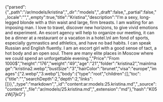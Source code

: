 {"parsed":{"_path":"/ar/models/kristina","_dir":"models","_draft":false,"_partial":false,"_locale":"","_empty":true,"title":"Kristina","description":"I'm a sexy, long-legged blonde with a thin waist and large, firm breasts. I am waiting for an imposing man. I love to travel, discover new horizons, to give vivid emotions and experiment. An escort agency will help to organize our meeting, it can be a dinner at a restaurant or a vacation in a hotel.\nI am fond of sports, especially gymnastics and athletics, and have no bad habits. I can speak Russian and English fluently. I am an escort girl with a good sense of tact, a hot body and an open soul. There are many elite places in Moscow where we could spend an unforgettable evening.","Price":"From 1000$","height":"176","weight":"49","age":"21","folder":"kristina2","mainImage":"kristina2.webp","bustSize":"3","hairColor":"brunet","visa":"europe","images":["2.webp","3.webp"],"body":{"type":"root","children":[],"toc":{"title":"","searchDepth":2,"depth":2,"links":[]}},"_type":"markdown","_id":"content:ar:models:25.kristina.md","_source":"content","_file":"ar/models/25.kristina.md","_extension":"md"},"hash":"K05zWj7jkO"}